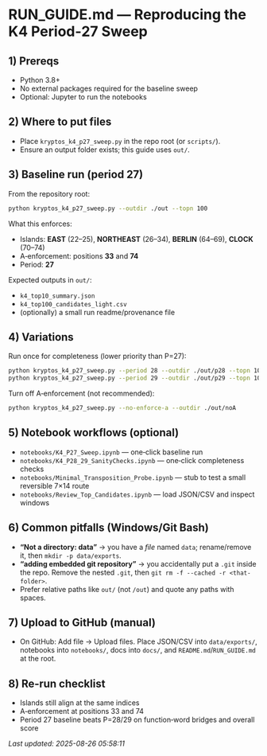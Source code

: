 # RUN_GUIDE.md — Reproducing the K4 Period‑27 Sweep

## 1) Prereqs
- Python 3.8+
- No external packages required for the baseline sweep
- Optional: Jupyter to run the notebooks

## 2) Where to put files
- Place `kryptos_k4_p27_sweep.py` in the repo root (or `scripts/`).
- Ensure an output folder exists; this guide uses `out/`.

## 3) Baseline run (period 27)
From the repository root:
```bash
python kryptos_k4_p27_sweep.py --outdir ./out --topn 100
```
What this enforces:
- Islands: **EAST** (22–25), **NORTHEAST** (26–34), **BERLIN** (64–69), **CLOCK** (70–74)
- A‑enforcement: positions **33** and **74**
- Period: **27**

Expected outputs in `out/`:
- `k4_top10_summary.json`
- `k4_top100_candidates_light.csv`
- (optionally) a small run readme/provenance file

## 4) Variations
Run once for completeness (lower priority than P=27):
```bash
python kryptos_k4_p27_sweep.py --period 28 --outdir ./out/p28 --topn 100
python kryptos_k4_p27_sweep.py --period 29 --outdir ./out/p29 --topn 100
```
Turn off A‑enforcement (not recommended):
```bash
python kryptos_k4_p27_sweep.py --no-enforce-a --outdir ./out/noA
```

## 5) Notebook workflows (optional)
- `notebooks/K4_P27_Sweep.ipynb` — one‑click baseline run
- `notebooks/K4_P28_29_SanityChecks.ipynb` — one‑click completeness checks
- `notebooks/Minimal_Transposition_Probe.ipynb` — stub to test a small reversible 7×14 route
- `notebooks/Review_Top_Candidates.ipynb` — load JSON/CSV and inspect windows

## 6) Common pitfalls (Windows/Git Bash)
- **“Not a directory: data”** → you have a *file* named `data`; rename/remove it, then `mkdir -p data/exports`.
- **“adding embedded git repository”** → you accidentally put a `.git` inside the repo. Remove the nested `.git`, then `git rm -f --cached -r <that-folder>`.
- Prefer relative paths like `out/` (not `/out`) and quote any paths with spaces.

## 7) Upload to GitHub (manual)
- On GitHub: Add file → Upload files. Place JSON/CSV into `data/exports/`, notebooks into `notebooks/`, docs into `docs/`, and `README.md`/`RUN_GUIDE.md` at the root.

## 8) Re‑run checklist
- Islands still align at the same indices
- A‑enforcement at positions 33 and 74
- Period 27 baseline beats P=28/29 on function‑word bridges and overall score

_Last updated: 2025-08-26 05:58:11_
